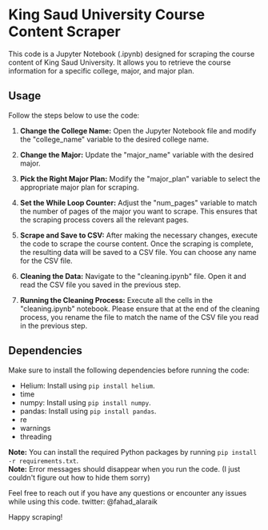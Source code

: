# King Saud University Course Content Scraper

This code is a Jupyter Notebook (.ipynb) designed for scraping the course content of King Saud University. It allows you to retrieve the course information for a specific college, major, and major plan.

## Usage

Follow the steps below to use the code:

1. **Change the College Name:** Open the Jupyter Notebook file and modify the "college_name" variable to the desired college name.

2. **Change the Major:** Update the "major_name" variable with the desired major.

3. **Pick the Right Major Plan:** Modify the "major_plan" variable to select the appropriate major plan for scraping.

4. **Set the While Loop Counter:** Adjust the "num_pages" variable to match the number of pages of the major you want to scrape. This ensures that the scraping process covers all the relevant pages.

5. **Scrape and Save to CSV:** After making the necessary changes, execute the code to scrape the course content. Once the scraping is complete, the resulting data will be saved to a CSV file. You can choose any name for the CSV file.

6. **Cleaning the Data:** Navigate to the "cleaning.ipynb" file. Open it and read the CSV file you saved in the previous step.

7. **Running the Cleaning Process:** Execute all the cells in the "cleaning.ipynb" notebook. Please ensure that at the end of the cleaning process, you rename the file to match the name of the CSV file you read in the previous step.

## Dependencies

Make sure to install the following dependencies before running the code:

- Helium: Install using `pip install helium`.
- time
- numpy: Install using `pip install numpy`.
- pandas: Install using `pip install pandas`.
- re
- warnings
- threading

**Note:** You can install the required Python packages by running `pip install -r requirements.txt`. <br/>
**Note:** Error messages should disappear when you run the code. (I just couldn't figure out how to hide them sorry)

Feel free to reach out if you have any questions or encounter any issues while using this code. twitter: @fahad_alaraik

Happy scraping!
